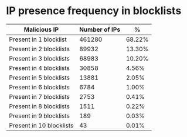 # IP presence frequency in blocklists
| Malicious IP | Number of IPs | % |
|----|----|----|
| Present in 1 blocklist | 461280 | 68.22% |
| Present in 2 blocklists | 89932 | 13.30% |
| Present in 3 blocklists | 68983 | 10.20% |
| Present in 4 blocklists | 30858 | 4.56% |
| Present in 5 blocklists | 13881 | 2.05% |
| Present in 6 blocklists | 6784 | 1.00% |
| Present in 7 blocklists | 2753 | 0.41% |
| Present in 8 blocklists | 1511 | 0.22% |
| Present in 9 blocklists | 189 | 0.03% |
| Present in 10 blocklists | 43 | 0.01% |
